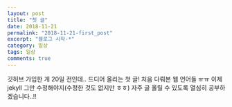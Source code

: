 ```yaml
---
layout: post
title: "첫 글"
date: 2018-11-21
permalink: "2018-11-21-first_post"
excerpt: "블로그 시작-*"
category: 일상
tags: 일상
comments: true
---
```


깃허브 가입한 게 20일 전인데.. 드디어 올리는 첫 글!
처음 다뤄본 웹 언어들 ㅠㅠ 이제 jekyll 그만 수정해야지(수정한 것도 없지만 ㅎㅎ)
자주 글 올릴 수 있도록 열심히 공부하겠습니다..!!

